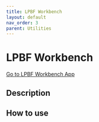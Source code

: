 ```yaml
---
title: LPBF Workbench
layout: default
nav_order: 3
parent: Utilities
---
```


# LPBF Workbench

[Go to LPBF Workbench App](app.html)

## Description



## How to use


